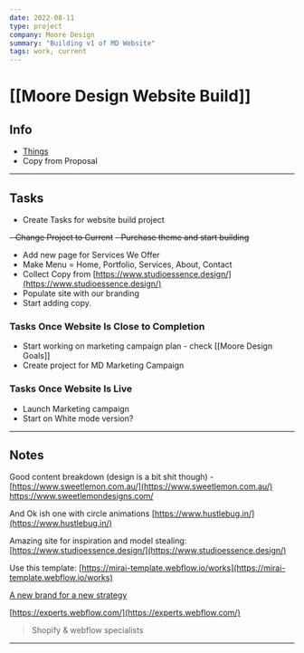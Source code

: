 ```yaml
---
date: 2022-08-11
type: project
company: Moore Design
summary: "Building v1 of MD Website"
tags: work, current
---
```


# [[Moore Design Website Build]]

## Info
- [Things](things:///show?id=Tve833c1PWVvDZqJpkBKq3)
- Copy from Proposal

---

## Tasks
-   Create Tasks for website build project

~~-   Change Project to Current~~
~~-   Purchase theme and start building~~
- Add new page for Services We Offer
- Make Menu = Home, Portfolio, Services, About, Contact
- Collect Copy from [https://www.studioessence.design/](https://www.studioessence.design/)
- Populate site with our branding
- Start adding copy. 

### Tasks Once Website Is Close to Completion
-   Start working on marketing campaign plan - check [[Moore Design Goals]]
-   Create project for MD Marketing Campaign


### Tasks Once Website Is Live
-   Launch Marketing campaign
-   Start on White mode version?

---

## Notes
Good content breakdown (design is a bit shit though) - [https://www.sweetlemon.com.au/](https://www.sweetlemon.com.au/)
https://www.sweetlemondesigns.com/ 

And Ok ish one with circle animations [https://www.hustlebug.in/](https://www.hustlebug.in/)

Amazing site for inspiration and model stealing:
[https://www.studioessence.design/](https://www.studioessence.design/)

Use this template: [https://mirai-template.webflow.io/works](https://mirai-template.webflow.io/works)

[A new brand for a new strategy](https://mirai-template.webflow.io/project/a-new-brand-for-a-new-strategy)


[https://experts.webflow.com/](https://experts.webflow.com/)
> Shopify & webflow specialists


---